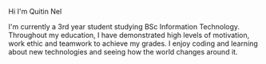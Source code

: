 Hi I'm Quitin Nel

I'm currently a 3rd year student studying BSc Information Technology.
Throughout my education, I have demonstrated high levels of motivation, work ethic and teamwork to achieve my grades. I enjoy coding and learning about new technologies and seeing how the world changes around it.

<!--
**QuintinJN/QuintinJN** is a ✨ _special_ ✨ repository because its `README.md` (this file) appears on your GitHub profile.



- 🔭 I’m currently working on ...
- 🌱 I’m currently learning ...
- 👯 I’m looking to collaborate on ...
- 🤔 I’m looking for help with ...
- 💬 Ask me about ...
- 📫 How to reach me: ...
- 😄 Pronouns: ...
- ⚡ Fun fact: ...
-->
